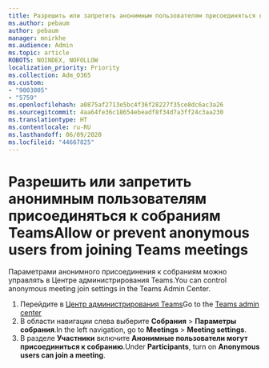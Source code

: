 ```yaml
---
title: Разрешить или запретить анонимным пользователям присоединяться к собраниям Teams
ms.author: pebaum
author: pebaum
manager: mnirkhe
ms.audience: Admin
ms.topic: article
ROBOTS: NOINDEX, NOFOLLOW
localization_priority: Priority
ms.collection: Adm_O365
ms.custom:
- "9003005"
- "5759"
ms.openlocfilehash: a0875af2713e5bc4f36f28227f35ce8dc6ac3a26
ms.sourcegitcommit: 4aa64fe36c18654ebeadf8f34d7a3ff24c3aa230
ms.translationtype: HT
ms.contentlocale: ru-RU
ms.lasthandoff: 06/09/2020
ms.locfileid: "44667825"
---
```

# <a name="allow-or-prevent-anonymous-users-from-joining-teams-meetings"></a><span data-ttu-id="96e4d-102">Разрешить или запретить анонимным пользователям присоединяться к собраниям Teams</span><span class="sxs-lookup"><span data-stu-id="96e4d-102">Allow or prevent anonymous users from joining Teams meetings</span></span>

<span data-ttu-id="96e4d-103">Параметрами анонимного присоединения к собраниям можно управлять в Центре администрирования Teams.</span><span class="sxs-lookup"><span data-stu-id="96e4d-103">You can control anonymous meeting join settings in the Teams Admin Center.</span></span>

1.  <span data-ttu-id="96e4d-104">Перейдите в [Центр администрирования Teams](https://admin.teams.microsoft.com)</span><span class="sxs-lookup"><span data-stu-id="96e4d-104">Go to the [Teams admin center](https://admin.teams.microsoft.com)</span></span>
2.  <span data-ttu-id="96e4d-105">В области навигации слева выберите **Собрания**  >  **Параметры собрания**.</span><span class="sxs-lookup"><span data-stu-id="96e4d-105">In the left navigation, go to  **Meetings**  >  **Meeting settings**.</span></span>
3.  <span data-ttu-id="96e4d-106">В разделе **Участники** включите **Анонимные пользователи могут присоединиться к собранию**.</span><span class="sxs-lookup"><span data-stu-id="96e4d-106">Under  **Participants**, turn on  **Anonymous users can join a meeting**.</span></span>